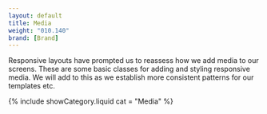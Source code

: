 ```yaml
---
layout: default
title: Media
weight: "010.140"
brand: [Brand]
---
```


<div class="row">
	<div class="col-sm-8 col-sm-offset-4 category-head lead">
		Responsive layouts have prompted us to reassess how we add media to our screens. These are some basic classes for adding and styling responsive media. We will
		add to this as we establish more consistent patterns for our templates etc.
	</div>
</div>

{% include showCategory.liquid  cat = "Media" %}